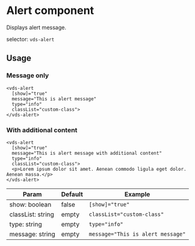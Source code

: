 Alert component
==========
Displays alert message.

selector: `vds-alert`

## Usage
### Message only
```
<vds-alert 
  [show]="true"
  message="This is alert message"
  type="info"
  classList="custom-class">
</vds-alert>
```
### With additional content
```
<vds-alert 
  [show]="true"
  message="This is alert message with additional content"
  type="info"
  classList="custom-class">
  <p>Lorem ipsum dolor sit amet. Aenean commodo ligula eget dolor. Aenean massa.</p>
</vds-alert>
```

Param | Default| Example
--- | --- | --- 
show: boolean | false | `[show]="true"` 
classList: string | empty | `classList="custom-class"` 
type: string | empty | `type="info"`
message: string | empty | `message="This is alert message"`